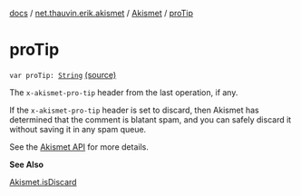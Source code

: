 [docs](../../index.md) / [net.thauvin.erik.akismet](../index.md) / [Akismet](index.md) / [proTip](./pro-tip.md)

# proTip

`var proTip: `[`String`](https://kotlinlang.org/api/latest/jvm/stdlib/kotlin/-string/index.html) [(source)](https://github.com/ethauvin/akismet-kotlin/tree/master/src/main/kotlin/net/thauvin/erik/akismet/Akismet.kt#L173)

The `x-akismet-pro-tip` header from the last operation, if any.

If the `x-akismet-pro-tip` header is set to discard, then Akismet has determined that the comment is blatant
spam, and you can safely discard it without saving it in any spam queue.

See the [Akismet API](https://akismet.com/development/api/#comment-check) for more details.

**See Also**

[Akismet.isDiscard](is-discard.md)

